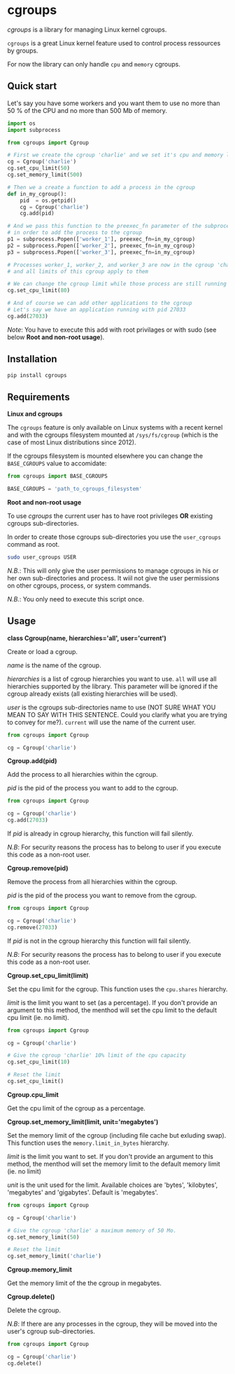 # cgroups

*cgroups* is a library for managing Linux kernel cgroups.

`cgroups` is a great Linux kernel feature used to control process ressources by groups.

For now the library can only handle `cpu` and `memory` cgroups.


## Quick start

Let's say you have some workers and you want them to use no more than 50 % of the CPU and no more than 500 Mb of memory.

```python
import os
import subprocess

from cgroups import Cgroup

# First we create the cgroup 'charlie' and we set it's cpu and memory limits
cg = Cgroup('charlie')
cg.set_cpu_limit(50)
cg.set_memory_limit(500)

# Then we a create a function to add a process in the cgroup
def in_my_cgroup():
	pid  = os.getpid()
	cg = Cgroup('charlie')
	cg.add(pid)

# And we pass this function to the preexec_fn parameter of the subprocess call
# in order to add the process to the cgroup
p1 = subprocess.Popen(['worker_1'], preexec_fn=in_my_cgroup)
p2 = subprocess.Popen(['worker_2'], preexec_fn=in_my_cgroup)
p3 = subprocess.Popen(['worker_3'], preexec_fn=in_my_cgroup)

# Processes worker_1, worker_2, and worker_3 are now in the cgroup 'charlie'
# and all limits of this cgroup apply to them

# We can change the cgroup limit while those process are still running
cg.set_cpu_limit(80)

# And of course we can add other applications to the cgroup
# Let's say we have an application running with pid 27033
cg.add(27033)
```

*Note*: You have to execute this add with root privilages or with sudo (see below **Root and non-root usage**).


## Installation

```bash
pip install cgroups
```


## Requirements

**Linux and cgroups**

The `cgroups` feature is only available on Linux systems with a recent kernel and with the cgroups filesystem mounted at `/sys/fs/cgroup` (which is the case of most Linux distributions since 2012).

If the cgroups filesystem is mounted elsewhere you can change the `BASE_CGROUPS` value to accomidate:

```python
from cgroups import BASE_CGROUPS

BASE_CGROUPS = 'path_to_cgroups_filesystem'
```

**Root and non-root usage**

To use *cgroups* the current user has to have root privileges **OR** existing cgroups sub-directories.

In order to create those cgroups sub-directories you use the `user_cgroups` command as root.

```bash
sudo user_cgroups USER
```

*N.B.*: This will only give the user permissions to manage cgroups in his or her own sub-directories and process. It wiil not give the user permissions on other cgroups, process, or system commands.

*N.B.*: You only need to execute this script once.


## Usage

**class Cgroup(name, hierarchies='all', user='current')**

Create or load a cgroup.

*name* is the name of the cgroup.

*hierarchies* is a list of cgroup hierarchies you want to use. `all` will use all hierarchies supported by the library.
This parameter will be ignored if the cgroup already exists (all existing hierarchies will be used).

*user* is the cgroups sub-directories name to use (NOT SURE WHAT YOU MEAN TO SAY WITH THIS SENTENCE. Could you clarify what you are trying to convey for me?). `current` will use the name of the current user.

```python
from cgroups import Cgroup

cg = Cgroup('charlie')
```


**Cgroup.add(pid)**

Add the process to all hierarchies within the cgroup.

*pid* is the pid of the process you want to add to the cgroup.

```python
from cgroups import Cgroup

cg = Cgroup('charlie')
cg.add(27033)
```

If *pid* is already in cgroup hierarchy, this function will fail silently.

*N.B*: For security reasons the process has to belong to user if you execute this code as a non-root user.


**Cgroup.remove(pid)**

Remove the process from all hierarchies within the cgroup.

*pid* is the pid of the process you want to remove from the cgroup.

```python
from cgroups import Cgroup

cg = Cgroup('charlie')
cg.remove(27033)
```

If *pid* is not in the cgroup hierarchy this function will fail silently.

*N.B*: For security reasons the process has to belong to user if you execute this code as a non-root user.


**Cgroup.set_cpu_limit(limit)**

Set the cpu limit for the cgroup.
This function uses the `cpu.shares` hierarchy.

*limit* is the limit you want to set (as a percentage).
If you don't provide an argument to this method, the menthod will set the cpu limit to the default cpu limit (ie. no limit).

```python
from cgroups import Cgroup

cg = Cgroup('charlie')

# Give the cgroup 'charlie' 10% limit of the cpu capacity
cg.set_cpu_limit(10)

# Reset the limit
cg.set_cpu_limit()
```


**Cgroup.cpu_limit**

Get the cpu limit of the cgroup as a percentage.


**Cgroup.set_memory_limit(limit, unit='megabytes')**

Set the memory limit of the cgroup (including file cache but exluding swap).
This function uses the `memory.limit_in_bytes` hierarchy.

*limit* is the limit you want to set.
If you don't provide an argument to this method, the menthod will set the memory limit to the default memory limit (ie. no limit)

*unit* is the unit used for the limit. Available choices are 'bytes', 'kilobytes', 'megabytes' and 'gigabytes'. Default is 'megabytes'.


```python
from cgroups import Cgroup

cg = Cgroup('charlie')

# Give the cgroup 'charlie' a maximum memory of 50 Mo.
cg.set_memory_limit(50)

# Reset the limit
cg.set_memory_limit('charlie')
```


**Cgroup.memory_limit**

Get the memory limit of the the cgroup in megabytes.


**Cgroup.delete()**

Delete the cgroup.

*N.B*: If there are any processes in the cgroup, they will be moved into the user's cgroup sub-directories.

```python
from cgroups import Cgroup

cg = Cgroup('charlie')
cg.delete()
```

